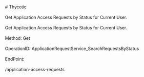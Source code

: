 <br>#     Thycotic</br>
<br>Get Application Access Requests by Status for Current User.</br>
<br>Get Application Access Requests by Status for Current User.</br>
<br>Method: Get</br>
<br>OperationID: ApplicationRequestService_SearchRequestsByStatus</br>
<br>EndPoint:</br>
<br>/application-access-requests</br>
